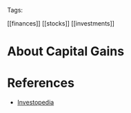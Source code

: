 Tags:

[[finances]] [[stocks]] [[investments]]

# About Capital Gains

# References

- [Investopedia](https://investopedia.com/articles/personal-finance/101515/comparing-longterm-vs-shortterm-capital-gain-tax-rates.asp)
